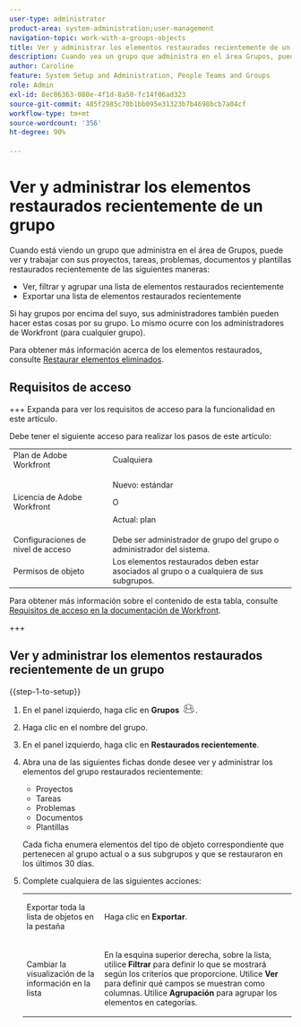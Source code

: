 ```yaml
---
user-type: administrator
product-area: system-administration;user-management
navigation-topic: work-with-a-groups-objects
title: Ver y administrar los elementos restaurados recientemente de un grupo
description: Cuando vea un grupo que administra en el área Grupos, puede ver, filtrar, agrupar y restaurar los elementos de trabajo, documentos y plantillas restaurados recientemente.
author: Caroline
feature: System Setup and Administration, People Teams and Groups
role: Admin
exl-id: 8ec06363-080e-4f1d-8a50-fc14f06ad323
source-git-commit: 485f2985c70b1bb095e31323b7b4698bcb7a04cf
workflow-type: tm+mt
source-wordcount: '356'
ht-degree: 90%

---
```


# Ver y administrar los elementos restaurados recientemente de un grupo

Cuando está viendo un grupo que administra en el área de Grupos, puede ver y trabajar con sus proyectos, tareas, problemas, documentos y plantillas restaurados recientemente de las siguientes maneras:

* Ver, filtrar y agrupar una lista de elementos restaurados recientemente
* Exportar una lista de elementos restaurados recientemente

Si hay grupos por encima del suyo, sus administradores también pueden hacer estas cosas por su grupo. Lo mismo ocurre con los administradores de Workfront (para cualquier grupo).

Para obtener más información acerca de los elementos restaurados, consulte [Restaurar elementos eliminados](../../../administration-and-setup/manage-workfront/manage-deleted-items/restore-deleted-items.md).

## Requisitos de acceso

+++ Expanda para ver los requisitos de acceso para la funcionalidad en este artículo.

Debe tener el siguiente acceso para realizar los pasos de este artículo:

<table style="table-layout:auto"> 
 <col> 
 <col> 
 <tbody> 
  <tr> 
   <td role="rowheader">Plan de Adobe Workfront</td> 
   <td>Cualquiera</td> 
  </tr> 
  <tr> 
   <td role="rowheader">Licencia de Adobe Workfront</td>
   <td><p>Nuevo: estándar</p>
       <p>O</p>
       <p>Actual: plan</p></td>
  <tr> 
   <td role="rowheader">Configuraciones de nivel de acceso</td> 
   <td>Debe ser administrador de grupo del grupo o administrador del sistema.</td>
  </tr>
  <tr> 
   <td role="rowheader">Permisos de objeto</td>
   <td>Los elementos restaurados deben estar asociados al grupo o a cualquiera de sus subgrupos.</td> 
  </tr> 
  </tr> 
 </tbody> 
</table>

Para obtener más información sobre el contenido de esta tabla, consulte [Requisitos de acceso en la documentación de Workfront](/help/quicksilver/administration-and-setup/add-users/access-levels-and-object-permissions/access-level-requirements-in-documentation.md).

+++

## Ver y administrar los elementos restaurados recientemente de un grupo

{{step-1-to-setup}}

1. En el panel izquierdo, haga clic en **Grupos** ![Grupos](assets/groups-icon.png).

1. Haga clic en el nombre del grupo.
1. En el panel izquierdo, haga clic en **Restaurados recientemente**.
1. Abra una de las siguientes fichas donde desee ver y administrar los elementos del grupo restaurados recientemente:

   * Proyectos
   * Tareas
   * Problemas
   * Documentos
   * Plantillas

   Cada ficha enumera elementos del tipo de objeto correspondiente que pertenecen al grupo actual o a sus subgrupos y que se restauraron en los últimos 30 días.

1. Complete cualquiera de las siguientes acciones:

   <table style="table-layout:auto"> 
    <col> 
    <col> 
    <tbody> 
     <tr> 
      <td role="rowheader"> <p>Exportar toda la lista de objetos en la pestaña</p> </td> 
      <td> <p>Haga clic en <strong>Exportar</strong>.</p> </td> 
     </tr> 
     <tr data-mc-conditions=""> 
      <td role="rowheader"> <p>Cambiar la visualización de la información en la lista</p> </td> 
      <td> <p>En la esquina superior derecha, sobre la lista, utilice <strong>Filtrar</strong> para definir lo que se mostrará según los criterios que proporcione. Utilice <strong>Ver</strong> para definir qué campos se muestran como columnas. Utilice <strong>Agrupación</strong> para agrupar los elementos en categorías.</p> </td> 
     </tr> 
    </tbody> 
   </table>
